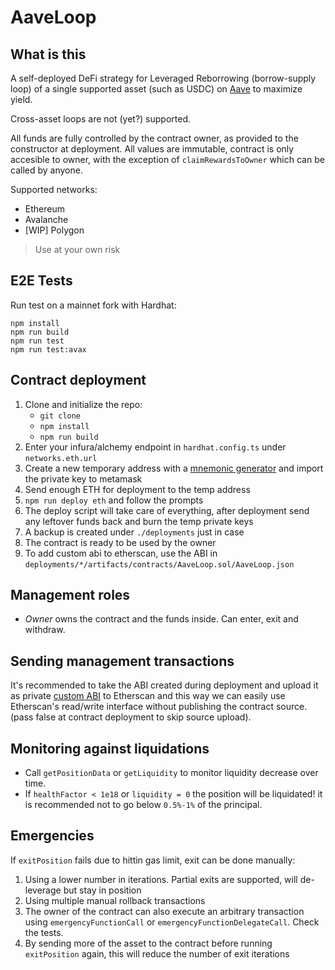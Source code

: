 # AaveLoop

## What is this

A self-deployed DeFi strategy for Leveraged Reborrowing (borrow-supply loop) of a single supported asset (such as USDC) on [Aave](https://aave.com/) to maximize yield.

Cross-asset loops are not (yet?) supported.

All funds are fully controlled by the contract owner, as provided to the constructor at deployment.
All values are immutable, contract is only accesible to owner, with the exception of `claimRewardsToOwner` which can be called by anyone.

Supported networks:

- Ethereum
- Avalanche
- [WIP] Polygon

> Use at your own risk

## E2E Tests

Run test on a mainnet fork with Hardhat:

```
npm install
npm run build
npm run test
npm run test:avax
```

## Contract deployment

1. Clone and initialize the repo:
   - `git clone`
   - `npm install`
   - `npm run build`
1. Enter your infura/alchemy endpoint in `hardhat.config.ts` under `networks.eth.url`
1. Create a new temporary address with a [mnemonic generator](https://iancoleman.io/bip39/) and import the private key to metamask
1. Send enough ETH for deployment to the temp address
1. `npm run deploy eth` and follow the prompts
1. The deploy script will take care of everything, after deployment send any leftover funds back and burn the temp private keys
1. A backup is created under `./deployments` just in case
1. The contract is ready to be used by the owner
1. To add custom abi to etherscan, use the ABI in `deployments/*/artifacts/contracts/AaveLoop.sol/AaveLoop.json`

## Management roles

- _Owner_ owns the contract and the funds inside. Can enter, exit and withdraw.

## Sending management transactions

It's recommended to take the ABI created during deployment and upload it as private [custom ABI](https://info.etherscan.com/custom-abi/) to Etherscan and this way we can easily use Etherscan's read/write interface without publishing the contract source. (pass false at contract deployment to skip source upload).

## Monitoring against liquidations

- Call `getPositionData` or `getLiquidity` to monitor liquidity decrease over time.
- If `healthFactor < 1e18` or `liquidity = 0` the position will be liquidated! it is recommended not to go below `0.5%-1%` of the principal.

## Emergencies

If `exitPosition` fails due to hittin gas limit, exit can be done manually:

1. Using a lower number in iterations. Partial exits are supported, will de-leverage but stay in position
2. Using multiple manual rollback transactions
3. The owner of the contract can also execute an arbitrary transaction using `emergencyFunctionCall` or `emergencyFunctionDelegateCall`. Check the tests.
4. By sending more of the asset to the contract before running `exitPosition` again, this will reduce the number of exit iterations
